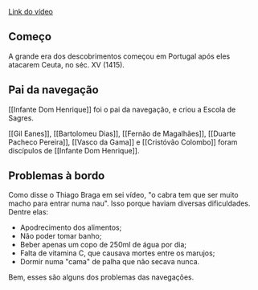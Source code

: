 [Link do vídeo](https://youtu.be/aKYtD0e9NZY)

## Começo
A grande era dos descobrimentos começou em Portugal após eles atacarem Ceuta, no séc. XV (1415).

## Pai da navegação
[[Infante Dom Henrique]] foi o pai da navegação, e criou a Escola de Sagres.

[[Gil Eanes]], [[Bartolomeu Dias]], [[Fernão de Magalhães]], [[Duarte Pacheco Pereira]], [[Vasco da Gama]] e [[Cristóvão Colombo]] foram discípulos de [[Infante Dom Henrique]]. 


## Problemas à bordo
Como disse o Thiago Braga em sei vídeo, "o cabra tem que ser muito macho para entrar numa nau". Isso porque haviam diversas dificuldades. Dentre elas:

- Apodrecimento dos alimentos;
- Não poder tomar banho;
- Beber apenas um copo de 250ml de água por dia;
- Falta de vitamina C, que causava mortes entre os marujos; 
- Dormir numa "cama" de palha que não secava nunca. 

Bem, esses são alguns dos problemas das navegações.